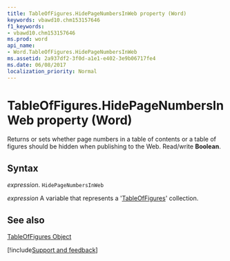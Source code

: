 ```yaml
---
title: TableOfFigures.HidePageNumbersInWeb property (Word)
keywords: vbawd10.chm153157646
f1_keywords:
- vbawd10.chm153157646
ms.prod: word
api_name:
- Word.TableOfFigures.HidePageNumbersInWeb
ms.assetid: 2a937df2-3f0d-a1e1-e402-3e9b06717fe4
ms.date: 06/08/2017
localization_priority: Normal
---
```



# TableOfFigures.HidePageNumbersInWeb property (Word)

Returns or sets whether page numbers in a table of contents or a table of figures should be hidden when publishing to the Web. Read/write  **Boolean**.


## Syntax

_expression_. `HidePageNumbersInWeb`

_expression_ A variable that represents a '[TableOfFigures](Word.TableOfFigures.md)' collection.


## See also


[TableOfFigures Object](Word.TableOfFigures.md)

[!include[Support and feedback](~/includes/feedback-boilerplate.md)]